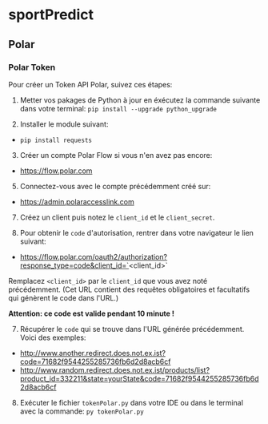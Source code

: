 # sportPredict

## Polar

### Polar Token

Pour créer un Token API Polar, suivez ces étapes:

1. Metter vos pakages de Python à jour en éxécutez la commande suivante dans votre terminal: `pip install --upgrade python_upgrade`

2. Installer le module suivant: 
- `pip install requests`

3. Créer un compte Polar Flow si vous n'en avez pas encore:
- https://flow.polar.com

5. Connectez-vous avec le compte précédemment créé sur:
- https://admin.polaraccesslink.com

7. Créez un client puis notez le `client_id` et le `client_secret`.

8. Pour obtenir le `code` d'autorisation, rentrer dans votre navigateur le lien suivant:
- https://flow.polar.com/oauth2/authorization?response_type=code&client_id=`<client_id>`

Remplacez `<client_id>` par le `client_id` que vous avez noté précédemment. (Cet URL contient des requêtes obligatoires et facultatifs qui génèrent le code dans l'URL.)

**Attention: ce code est valide pendant 10 minute !**

7. Récupérer le `code` qui se trouve dans l'URL générée précédemment. Voici des exemples: 
- http://www.another.redirect.does.not.ex.ist?code=71682f9544255285736fb6d2d8acb6cf
- http://www.random.redirect.does.not.ex.ist/products/list?product_id=332211&state=yourState&code=71682f9544255285736fb6d2d8acb6cf

8. Exécuter le fichier `tokenPolar.py` dans votre IDE ou dans le terminal avec la commande:
`py tokenPolar.py`
